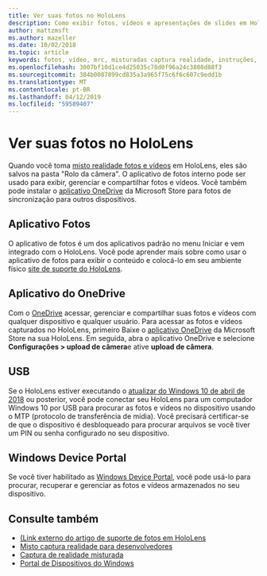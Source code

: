 ```yaml
---
title: Ver suas fotos no HoloLens
description: Como exibir fotos, vídeos e apresentações de slides em HoloLens e colocá-los em seu ambiente físico.
author: mattzmsft
ms.author: mazeller
ms.date: 10/02/2018
ms.topic: article
keywords: fotos, vídeo, mrc, misturadas captura realidade, instruções, OneDrive, HoloLens, pin, local, apresentação de slides
ms.openlocfilehash: 3007bf10d1ce4d25035c78d0f96a24c3808d88f3
ms.sourcegitcommit: 384b0087899cd835a3a965f75c6f6c607c9edd1b
ms.translationtype: MT
ms.contentlocale: pt-BR
ms.lasthandoff: 04/12/2019
ms.locfileid: "59589407"
---
```

# <a name="see-your-photos-on-hololens"></a>Ver suas fotos no HoloLens

Quando você toma [misto realidade fotos e vídeos](mixed-reality-capture.md) em HoloLens, eles são salvos na pasta "Rolo da câmera". O aplicativo de fotos interno pode ser usado para exibir, gerenciar e compartilhar fotos e vídeos. Você também pode instalar o [aplicativo OneDrive](https://www.microsoft.com/p/onedrive/9wzdncrfj1p3) da Microsoft Store para fotos de sincronização para outros dispositivos. 

## <a name="photos-app"></a>Aplicativo Fotos

O aplicativo de fotos é um dos aplicativos padrão no menu Iniciar e vem integrado com o HoloLens. Você pode aprender mais sobre como usar o aplicativo de fotos para exibir o conteúdo e colocá-lo em seu ambiente físico [site de suporte do HoloLens](https://support.microsoft.com/help/12648). 

## <a name="onedrive-app"></a>Aplicativo do OneDrive

Com o [OneDrive](https://onedrive.live.com/) acessar, gerenciar e compartilhar suas fotos e vídeos com qualquer dispositivo e qualquer usuário. Para acessar as fotos e vídeos capturados no HoloLens, primeiro Baixe o [aplicativo OneDrive](https://www.microsoft.com/p/onedrive/9wzdncrfj1p3) da Microsoft Store na sua HoloLens. Em seguida, abra o aplicativo OneDrive e selecione **Configurações > upload de câmera**e ative **upload de câmera**.

## <a name="usb"></a>USB 

Se o HoloLens estiver executando o [atualizar do Windows 10 de abril de 2018](release-notes-april-2018.md) ou posterior, você pode conectar seu HoloLens para um computador Windows 10 por USB para procurar as fotos e vídeos no dispositivo usando o MTP (protocolo de transferência de mídia). Você precisará certificar-se de que o dispositivo é desbloqueado para procurar arquivos se você tiver um PIN ou senha configurado no seu dispositivo. 

## <a name="windows-device-portal"></a>Windows Device Portal

Se você tiver habilitado as [Windows Device Portal](using-the-windows-device-portal.md#mixed-reality-capture), você pode usá-lo para procurar, recuperar e gerenciar as fotos e vídeos armazenados no seu dispositivo.

## <a name="see-also"></a>Consulte também

* [(Link externo do artigo de suporte de fotos em HoloLens](https://support.microsoft.com/help/12648)
* [Misto captura realidade para desenvolvedores](mixed-reality-capture-for-developers.md)
* [Captura de realidade misturada](mixed-reality-capture.md)
* [Portal de Dispositivos do Windows](using-the-windows-device-portal.md)
